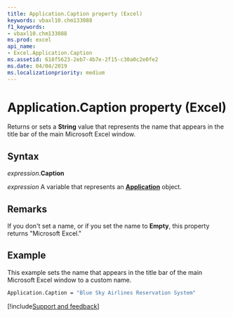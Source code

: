 ```yaml
---
title: Application.Caption property (Excel)
keywords: vbaxl10.chm133088
f1_keywords:
- vbaxl10.chm133088
ms.prod: excel
api_name:
- Excel.Application.Caption
ms.assetid: 618f5623-2eb7-4b7e-2f15-c30a0c2e0fe2
ms.date: 04/04/2019
ms.localizationpriority: medium
---
```



# Application.Caption property (Excel)

Returns or sets a **String** value that represents the name that appears in the title bar of the main Microsoft Excel window.


## Syntax

_expression_.**Caption**

_expression_ A variable that represents an **[Application](Excel.Application(object).md)** object.


## Remarks

If you don't set a name, or if you set the name to **Empty**, this property returns "Microsoft Excel."


## Example

This example sets the name that appears in the title bar of the main Microsoft Excel window to a custom name.


```vb
Application.Caption = "Blue Sky Airlines Reservation System"
```




[!include[Support and feedback](~/includes/feedback-boilerplate.md)]
